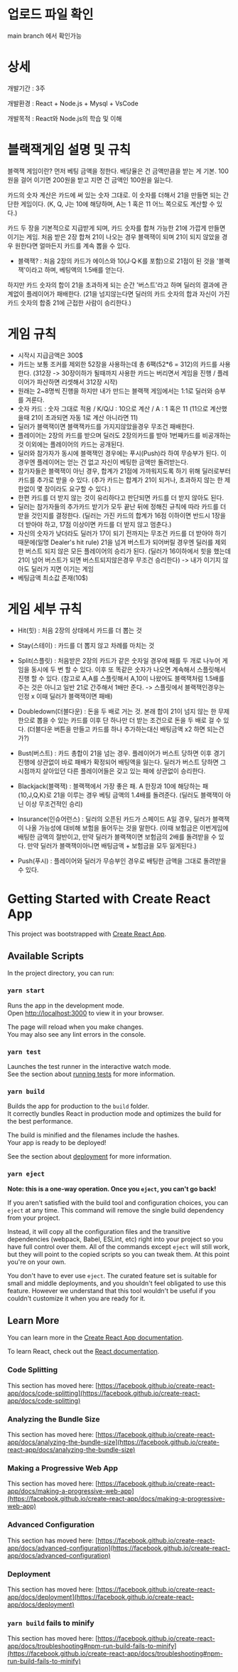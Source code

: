 # 업로드 파일 확인
main branch 에서 확인가능

# 상세
개발기간 : 3주

개발환경 : React + Node.js + Mysql + VsCode

개발목적 : React와 Node.js의 학습 및 이해
 



# 블랙잭게임 설명 및 규칙

블랙잭 게임이란?
먼저 베팅 금액을 정한다. 배당율은 건 금액만큼을 받는 게 기본. 100원을 걸어 이기면 200원을 받고 지면 건 금액인 100원을 잃는다.

카드의 숫자 계산은 카드에 써 있는 숫자 그대로. 이 숫자를 더해서 21을 만들면 되는 간단한 게임이다. 
(K, Q, J는 10에 해당하며, A는 1 혹은 11 어느 쪽으로도 계산할 수 있다.)

카드 두 장을 기본적으로 지급받게 되며, 카드 숫자를 합쳐 가능한 21에 가깝게 만들면 이기는 게임. 
처음 받은 2장 합쳐 21이 나오는 경우 블랙잭이 되며 21이 되지 않았을 경우 원한다면 얼마든지 카드를 계속 뽑을 수 있다.
* 블랙잭? : 처음 2장의 카드가 에이스와 10(J·Q·K를 포함)으로 21점이 된 것을 '블랙잭'이라고 하며, 베팅액의 1.5배를 얻는다.

하지만 카드 숫자의 합이 21을 초과하게 되는 순간 '버스트'라고 하며 딜러의 결과에 관계없이 플레이어가 패배한다.
(21을 넘지않는다면 딜러의 카드 숫자의 합과 자신이 가진 카드 숫자의 합중 21에 근접한 사람이 승리한다.)



# 게임 규칙
* 시작시 지급금액은 300$
* 카드는 보통 조커를 제외한 52장을 사용하는데 총 6팩(52*6 = 312)의 카드를 사용한다.
  (312장 -> 30장이하가 될때까지 사용한 카드는 버리면서 게임을 진행 / 플레이어가 파산하면 리셋해서 312장 시작)
* 원래는 2~8명씩 진행을 하지만 내가 만드는 블랙잭 게임에서는 1:1로 딜러와 승부를 겨룬다.
* 숫자 카드 : 숫자 그대로 적용 / K/Q/J : 10으로 계산 / A : 1 혹은 11 (11으로 계산했을때 21이 초과되면 자동 1로 계산 아니라면 11)
* 딜러가 블랙잭이면 블랙잭카드를 가지지않았을경우 무조건 패배한다.
* 플레이어는 2장의 카드를 받으며 딜러도 2장의카드를 받아 1번째카드를 비공개하는것 이외에는 플레이어의 카드는 공개된다.
* 딜러와 참가자가 동시에 블랙잭인 경우에는 푸시(Push)라 하여 무승부가 된다. 이 경우엔 플레이어는 얻는 건 없고 자신이 베팅한 금액만 돌려받는다.
* 참가자들은 블랙잭이 아닌 경우, 합계가 21점에 가까워지도록 하기 위해 딜러로부터 카드를 추가로 받을 수 있다. 
  (추가 카드는 합계가 21이 되거나, 초과하지 않는 한 제한없이 몇 장이라도 요구할 수 있다.)
* 한편 카드를 더 받지 않는 것이 유리하다고 판단되면 카드를 더 받지 않아도 된다.
* 딜러는 참가자들의 추가카드 받기가 모두 끝난 뒤에 정해진 규칙에 따라 카드를 더 받을 것인지를 결정한다. 
  (딜러는 가진 카드의 합계가 16점 이하이면 반드시 1장을 더 받아야 하고, 17점 이상이면 카드를 더 받지 않고 멈춘다.)
* 자신의 숫자가 낮더라도 딜러가 17이 되기 전까지는 무조건 카드를 더 받아야 하기 때문에(일명 Dealer's hit rule) 21을 넘겨 버스트가 되어버릴 경우엔 딜러를 제외한 버스트 되지 않은 모든 플레이어의 승리가 된다. 
  (딜러가 16이하에서 힛을 했는데 21이 넘어 버스트가 되면 버스트되지않은경우 무조건 승리한다)
  -> 내가 이기지 않아도 딜러가 지면 이기는 게임
* 베팅금액 최소값 존재(10$)


# 게임 세부 규칙
* Hit(힛) : 처음 2장의 상태에서 카드를 더 뽑는 것 

* Stay(스테이) : 카드를 더 뽑지 않고 차례를 마치는 것

* Split(스플릿) : 처음받은 2장의 카드가 같은 숫자일 경우에 패를 두 개로 나누어 게임을 동시에 두 번 할 수 있다. 
                  이후 또 똑같은 숫자가 나오면 계속해서 스플릿해서 진행 할 수 있다.
                  (참고로 A,A를 스플릿해서 A,10이 나왔어도 블랙잭처럼 1.5배를 주는 것은 아니고 일반 21로 간주해서 1배만 준다. -> 스플릿에서 블랙잭인경우는 인정 x
                  이때 딜러가 블랙잭이면 패배)

* Doubledown(더블다운) : 돈을 두 배로 거는 것. 본래 합이 21이 넘지 않는 한 무제한으로 뽑을 수 있는 카드를 이후 단 하나만 더 받는 조건으로 돈을 두 배로 걸 수 있다.
                         (더블다운 버튼을 만들고 카드를 하나 추가하는대신 배팅금액 x2 하면 되는건가?)

* Bust(버스트) : 카드 총합이 21을 넘는 경우. 플레이어가 버스트 당하면 이후 경기 진행에 상관없이 바로 패배가 확정되어 배팅액을 잃는다.
                 딜러가 버스트 당하면 그 시점까지 살아있던 다른 플레이어들은 갖고 있는 패에 상관없이 승리한다.

* Blackjack(블랙잭) : 블랙잭에서 가장 좋은 패. A 한장과 10에 해당하는 패(10,J,Q,K)로 21을 이루는 경우 베팅 금액의 1.4배를 돌려준다.
                      (딜러도 블랙잭이 아닌 이상 무조건적인 승리)

* Insurance(인슈어런스) : 딜러의 오픈된 카드가 스페이드 A일 경우, 딜러가 블랙잭이 나올 가능성에 대비해 보험을 들어두는 것을 말한다.
                          (이때 보험금은 이번게임에 배팅한 금액의 절반이고, 만약 딜러가 블랙잭이면 보험금의 2배를 돌려받을 수 있다.
                          만약 딜러가 블랙잭이아니면 배팅금액 + 보험금을 모두 잃게된다.)

* Push(푸시) : 플레이어와 딜러가 무승부인 경우로 배팅한 금액을 그대로 돌려받을 수 있다.



# Getting Started with Create React App

This project was bootstrapped with [Create React App](https://github.com/facebook/create-react-app).

## Available Scripts

In the project directory, you can run:

### `yarn start`

Runs the app in the development mode.\
Open [http://localhost:3000](http://localhost:3000) to view it in your browser.

The page will reload when you make changes.\
You may also see any lint errors in the console.

### `yarn test`

Launches the test runner in the interactive watch mode.\
See the section about [running tests](https://facebook.github.io/create-react-app/docs/running-tests) for more information.

### `yarn build`

Builds the app for production to the `build` folder.\
It correctly bundles React in production mode and optimizes the build for the best performance.

The build is minified and the filenames include the hashes.\
Your app is ready to be deployed!

See the section about [deployment](https://facebook.github.io/create-react-app/docs/deployment) for more information.

### `yarn eject`

**Note: this is a one-way operation. Once you `eject`, you can't go back!**

If you aren't satisfied with the build tool and configuration choices, you can `eject` at any time. This command will remove the single build dependency from your project.

Instead, it will copy all the configuration files and the transitive dependencies (webpack, Babel, ESLint, etc) right into your project so you have full control over them. All of the commands except `eject` will still work, but they will point to the copied scripts so you can tweak them. At this point you're on your own.

You don't have to ever use `eject`. The curated feature set is suitable for small and middle deployments, and you shouldn't feel obligated to use this feature. However we understand that this tool wouldn't be useful if you couldn't customize it when you are ready for it.

## Learn More

You can learn more in the [Create React App documentation](https://facebook.github.io/create-react-app/docs/getting-started).

To learn React, check out the [React documentation](https://reactjs.org/).

### Code Splitting

This section has moved here: [https://facebook.github.io/create-react-app/docs/code-splitting](https://facebook.github.io/create-react-app/docs/code-splitting)

### Analyzing the Bundle Size

This section has moved here: [https://facebook.github.io/create-react-app/docs/analyzing-the-bundle-size](https://facebook.github.io/create-react-app/docs/analyzing-the-bundle-size)

### Making a Progressive Web App

This section has moved here: [https://facebook.github.io/create-react-app/docs/making-a-progressive-web-app](https://facebook.github.io/create-react-app/docs/making-a-progressive-web-app)

### Advanced Configuration

This section has moved here: [https://facebook.github.io/create-react-app/docs/advanced-configuration](https://facebook.github.io/create-react-app/docs/advanced-configuration)

### Deployment

This section has moved here: [https://facebook.github.io/create-react-app/docs/deployment](https://facebook.github.io/create-react-app/docs/deployment)

### `yarn build` fails to minify

This section has moved here: [https://facebook.github.io/create-react-app/docs/troubleshooting#npm-run-build-fails-to-minify](https://facebook.github.io/create-react-app/docs/troubleshooting#npm-run-build-fails-to-minify)
